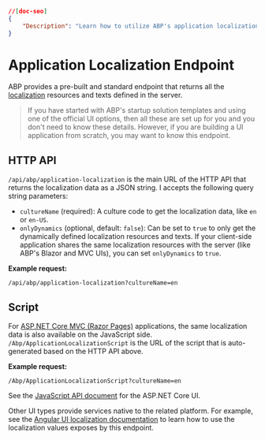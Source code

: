```json
//[doc-seo]
{
    "Description": "Learn how to utilize ABP's application localization endpoint to fetch localization resources and enhance your UI application effectively."
}
```

# Application Localization Endpoint

ABP provides a pre-built and standard endpoint that returns all the [localization](../../fundamentals/localization.md) resources and texts defined in the server.

> If you have started with ABP's startup solution templates and using one of the official UI options, then all these are set up for you and you don't need to know these details. However, if you are building a UI application from scratch, you may want to know this endpoint.

## HTTP API

`/api/abp/application-localization` is the main URL of the HTTP API that returns the localization data as a JSON string. I accepts the following query string parameters:

* `cultureName` (required): A culture code to get the localization data, like `en` or `en-US`.
* `onlyDynamics` (optional, default: `false`): Can be set to `true` to only get the dynamically defined localization resources and texts. If your client-side application shares the same localization resources with the server (like ABP's Blazor and MVC UIs), you can set `onlyDynamics` to `true`.

**Example request:**

````
/api/abp/application-localization?cultureName=en
````

## Script

For [ASP.NET Core MVC (Razor Pages)](../../ui/mvc-razor-pages/overall.md) applications, the same localization data is also available on the JavaScript side. `/Abp/ApplicationLocalizationScript` is the URL of the script that is auto-generated based on the HTTP API above.

**Example request:**

````
/Abp/ApplicationLocalizationScript?cultureName=en
````

See the [JavaScript API document](../../ui/mvc-razor-pages/javascript-api) for the ASP.NET Core UI.

Other UI types provide services native to the related platform. For example, see the [Angular UI localization documentation](../../ui/angular/localization.md) to learn how to use the localization values exposes by this endpoint.

